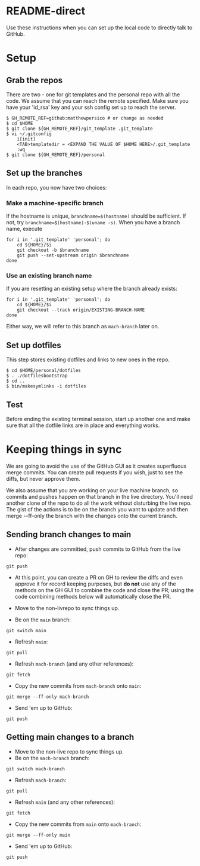 # README-direct
Use these instructions when you can set up the local code to directly talk to
GitHub.

# Setup

## Grab the repos
There are two - one for git templates and the personal repo with all the code.
We assume that you can reach the remote specified. Make sure you have your
'id_rsa' key and your ssh config set up to reach the server.

```
$ GH_REMOTE_REF=github:matthewpersico # or change as needed
$ cd $HOME
$ git clone ${GH_REMOTE_REF}/git_template .git_template
$ vi ~/.gitconfig
    i[init]
    <TAB>templatedir = <EXPAND THE VALUE OF $HOME HERE>/.git_template
    :wq
$ git clone ${GH_REMOTE_REF}/personal
```

## Set up the branches
In each repo, you now have two choices:

### Make a machine-specific branch
If the hostname is unique, `branchname=$(hostname)` should be sufficient. If
not, try `branchname=$(hostname)-$(uname -s)`. When you have a branch name,
execute

```
for i in '.git_template' 'personal'; do
    cd ${HOME}/$i
    git checkout -b $branchname
    git push --set-upstream origin $branchname
done
```

### Use an existing branch name
If you are resetting an existing setup where the branch already exists:
```
for i in '.git_template' 'personal'; do
    cd ${HOME}/$i
    git checkout --track origin/EXISTING-BRANCH-NAME
done
```

Either way, we will refer to this branch as `mach-branch` later on.

## Set up dotfiles
This step stores existing dotfiles and links to new ones in the repo.

```
$ cd $HOME/personal/dotfiles
$ . ./dotfilesbootstrap
$ cd ..
$ bin/makesymlinks -i dotfiles
```
## Test
Before ending the existing terminal session, start up another one and make sure
that all the dotfile links are in place and everything works.

# Keeping things in sync
We are going to avoid the use of the GitHub GUI as it creates superfluous merge
commits. You can create pull requests if you wish, just to see the diffs, but
never approve them.

We also assume that you are working on your live machine branch, so commits and
pushes happen on that branch in the live directory.  You'll need another clone
of the repo to do all the work without disturbing the live repo.  The gist of
the actions is to be on the branch you want to update and then merge --ff-only the
branch with the changes onto the current branch.

## Sending branch changes to main
* After changes are committed, push commits to GitHub from the live repo:
```
git push
```
* At this point, you can create a PR on GH to review the diffs and even approve
  it for record keeping purposes, but **do not** use any of the methods on the
  GH GUI to combine the code and close the PR; using the code combining methods
  below will automatically close the PR.

* Move to the non-livrepo to sync things up.
* Be on the `main` branch:
```
git switch main
```
* Refresh `main`:
```
git pull
```
* Refresh `mach-branch` (and any other references):
```
git fetch
```
* Copy the new commits from `mach-branch` onto `main`:
```
git merge --ff-only mach-branch
```
* Send 'em up to GitHub:
```
git push
```

## Getting main changes to a branch
* Move to the non-live repo to sync things up.
* Be on the `mach-branch` branch:
```
git switch mach-branch
```
* Refresh `mach-branch`:
```
git pull
```
* Refresh `main` (and any other references):
```
git fetch
```
* Copy the new commits from `main` onto `mach-branch`:
```
git merge --ff-only main
```
* Send 'em up to GitHub:
```
git push
```
